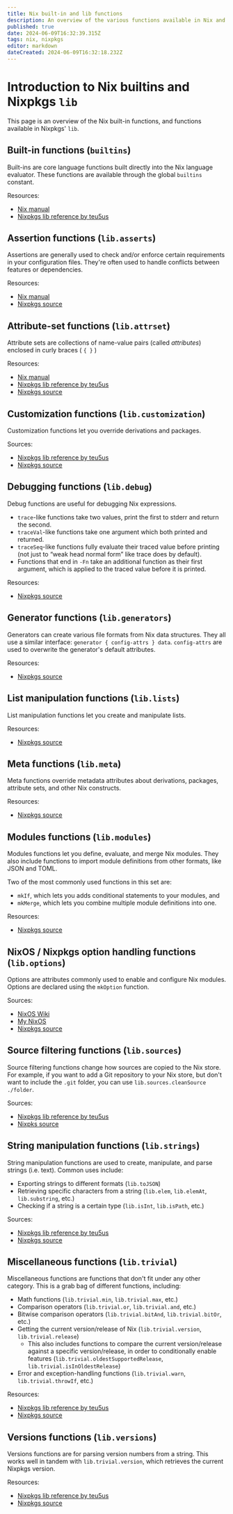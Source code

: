 ```yaml
---
title: Nix built-in and lib functions
description: An overview of the various functions available in Nix and Nixpkgs lib.
published: true
date: 2024-06-09T16:32:39.315Z
tags: nix, nixpkgs
editor: markdown
dateCreated: 2024-06-09T16:32:18.232Z
---
```


# Introduction to Nix builtins and Nixpkgs `lib`

This page is an overview of the Nix built-in functions, and functions available in Nixpkgs' `lib`.

## Built-in functions (`builtins`)

Built-ins are core language functions built directly into the Nix language evaluator. These functions are available through the global `builtins` constant.

Resources:
* [Nix manual](https://nix.dev/manual/nix/2.22/language/builtins)
* [Nixpkgs lib reference by teu5us](https://teu5us.github.io/nix-lib.html#nix-builtin-functions)

## Assertion functions (`lib.asserts`)

Assertions are generally used to check and/or enforce certain requirements in your configuration files. They're often used to handle conflicts between features or dependencies.

Resources:
* [Nix manual](https://nix.dev/manual/nix/2.22/language/constructs.html?highlight=assertion#assertions)
* [Nixpkgs source](https://github.com/NixOS/nixpkgs/blob/master/lib/asserts.nix)

## Attribute-set functions (`lib.attrset`)

Attribute sets are collections of name-value pairs (called _attributes_) enclosed in curly braces ( `{ }` )

Resources:
* [Nix manual](https://nix.dev/manual/nix/2.22/language/values.html?highlight=attribute%20set#attribute-set)
* [Nixpkgs lib reference by teu5us](https://teu5us.github.io/nix-lib.html#attribute-set-functions)
* [Nixpkgs source](https://github.com/NixOS/nixpkgs/blob/master/lib/attrsets.nix)

## Customization functions (`lib.customization`)

Customization functions let you override derivations and packages.

Sources:
* [Nixpkgs lib reference by teu5us](https://teu5us.github.io/nix-lib.html#customisation-functions)
* [Nixpkgs source](https://github.com/NixOS/nixpkgs/blob/master/lib/customisation.nix)

## Debugging functions (`lib.debug`)

Debug functions are useful for debugging Nix expressions. 
* `trace`-like functions take two values, print the first to stderr and return the second.
* `traceVal`-like functions take one argument which both printed and returned.
* `traceSeq`-like functions fully evaluate their traced value before printing (not just to “weak head normal form” like trace does by default).
* Functions that end in `-Fn` take an additional function as their first argument, which is applied to the traced value before it is printed.

Resources:
* [Nixpkgs source](https://github.com/NixOS/nixpkgs/blob/master/lib/debug.nix)

## Generator functions (`lib.generators`)

Generators can create various file formats from Nix data structures. They all use a similar interface: `generator { config-attrs } data`. `config-attrs` are used to overwrite the generator's default attributes.

Resources:
* [Nixpkgs source](https://github.com/NixOS/nixpkgs/blob/master/lib/generators.nix)

## List manipulation functions (`lib.lists`)

List manipulation functions let you create and manipulate lists.

Resources:
* [Nixpkgs source](https://github.com/NixOS/nixpkgs/blob/master/lib/lists.nix)

## Meta functions (`lib.meta`)

Meta functions override metadata attributes about derivations, packages, attribute sets, and other Nix constructs.

Resources:
* [Nixpkgs source](https://github.com/NixOS/nixpkgs/blob/master/lib/meta.nix)

## Modules functions (`lib.modules`)

Modules functions let you define, evaluate, and merge Nix modules. They also include functions to import module definitions from other formats, like JSON and TOML.

Two of the most commonly used functions in this set are:

* `mkIf`, which lets you adds conditional statements to your modules, and
* `mkMerge`, which lets you combine multiple module definitions into one.

Resources:
* [Nixpkgs source](https://github.com/NixOS/nixpkgs/blob/master/lib/modules.nix)

## NixOS / Nixpkgs option handling functions (`lib.options`)

Options are attributes commonly used to enable and configure Nix modules. Options are declared using the `mkOption` function.

Sources:
- [NixOS Wiki](https://nixos.wiki/wiki/Declaration)
- [My NixOS](https://mynixos.com/help/nixos-options)
- [Nixpkgs source](https://github.com/NixOS/nixpkgs/blob/master/lib/options.nix)

## Source filtering functions (`lib.sources`)

Source filtering functions change how sources are copied to the Nix store. For example, if you want to add a Git repository to your Nix store, but don't want to include the `.git` folder, you can use `lib.sources.cleanSource ./folder`.

Sources:
* [Nixpkgs lib reference by teu5us](https://teu5us.github.io/nix-lib.html#source-filtering-functions)
* [Nixpks source](https://github.com/NixOS/nixpkgs/blob/master/lib/sources.nix)

## String manipulation functions (`lib.strings`)

String manipulation functions are used to create, manipulate, and parse strings (i.e. text). Common uses include:

- Exporting strings to different formats (`lib.toJSON`)
- Retrieving specific characters from a string (`lib.elem`, `lib.elemAt`, `lib.substring`, etc.)
- Checking if a string is a certain type (`lib.isInt`, `lib.isPath`, etc.)

Sources:
* [Nixpkgs lib reference by teu5us](https://teu5us.github.io/nix-lib.html#string-manipulation-functions)
* [Nixpkgs source](https://github.com/NixOS/nixpkgs/blob/master/lib/strings.nix)

## Miscellaneous functions (`lib.trivial`)

Miscellaneous functions are functions that don't fit under any other category. This is a grab bag of different functions, including:

- Math functions (`lib.trivial.min`, `lib.trivial.max`, etc.)
- Comparison operators (`lib.trivial.or`, `lib.trivial.and`, etc.)
- Bitwise comparison operators (`lib.trivial.bitAnd`, `lib.trivial.bitOr`, etc.)
- Getting the current version/release of Nix (`lib.trivial.version`, `lib.trivial.release`)
    - This also includes functions to compare the current version/release against a specific version/release, in order to conditionally enable features (`lib.trivial.oldestSupportedRelease`, `lib.trivial.isInOldestRelease`)
- Error and exception-handling functions (`lib.trivial.warn`, `lib.trivial.throwIf`, etc.)

Resources:
* [Nixpkgs lib reference by teu5us](https://teu5us.github.io/nix-lib.html#miscellaneous-functions)
* [Nixpkgs source](https://github.com/NixOS/nixpkgs/blob/master/lib/trivial.nix)

## Versions functions (`lib.versions`)

Versions functions are for parsing version numbers from a string. This works well in tandem with `lib.trivial.version`, which retrieves the current Nixpkgs version.

Resources:
* [Nixpkgs lib reference by teu5us](https://teu5us.github.io/nix-lib.html#versions-functions)
* [Nixpkgs source](https://github.com/NixOS/nixpkgs/blob/master/lib/versions.nix)